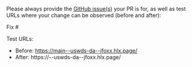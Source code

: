 Please always provide the [GitHub issue(s)](../issues) your PR is for, as well as test URLs where your change can be observed (before and after):

Fix #<gh-issue-id>

Test URLs:
- Before: https://main--uswds-da--jfoxx.hlx.page/
- After: https://<branch>--uswds-da--jfoxx.hlx.page/
